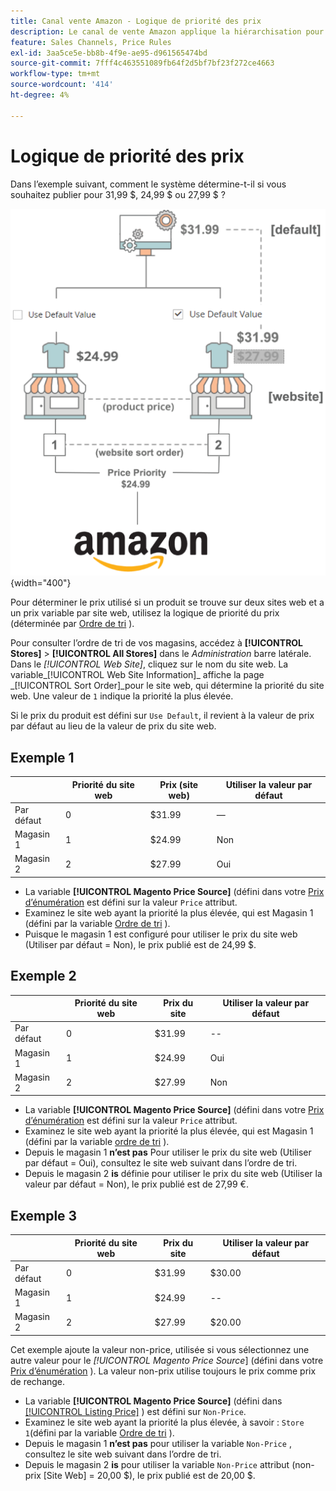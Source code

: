 ```yaml
---
title: Canal vente Amazon - Logique de priorité des prix
description: Le canal de vente Amazon applique la hiérarchisation pour déterminer le prix publié pour une liste Amazon.
feature: Sales Channels, Price Rules
exl-id: 3aa5ce5e-bb8b-4f9e-ae95-d961565474bd
source-git-commit: 7fff4c463551089fb64f2d5bf7bf23f272ce4663
workflow-type: tm+mt
source-wordcount: '414'
ht-degree: 4%

---
```


# Logique de priorité des prix

Dans l’exemple suivant, comment le système détermine-t-il si vous souhaitez publier pour 31,99 $, 24,99 $ ou 27,99 $ ?

![Étendue des prix du commerce](assets/amazon-price-scope.png){width="400"}

Pour déterminer le prix utilisé si un produit se trouve sur deux sites web et a un prix variable par site web, utilisez la logique de priorité du prix (déterminée par [Ordre de tri](https://experienceleague.adobe.com/docs/commerce-admin/stores-sales/site-store/store-views.html) ).

Pour consulter l’ordre de tri de vos magasins, accédez à **[!UICONTROL Stores]** > **[!UICONTROL All Stores]** dans le _Administration_ barre latérale. Dans le _[!UICONTROL Web Site]_, cliquez sur le nom du site web. La variable_[!UICONTROL Web Site Information]_ affiche la page _[!UICONTROL Sort Order]_pour le site web, qui détermine la priorité du site web. Une valeur de `1` indique la priorité la plus élevée.

Si le prix du produit est défini sur `Use Default`, il revient à la valeur de prix par défaut au lieu de la valeur de prix du site web.

## Exemple 1

|         | Priorité du site web | Prix (site web) | Utiliser la valeur par défaut |
|---------|------------------|-----------------|-------------|
| Par défaut | 0 | $31.99 | — |
| Magasin 1 | 1 | $24.99 | Non |
| Magasin 2 | 2 | $27.99 | Oui |

- La variable **[!UICONTROL Magento Price Source]** (défini dans votre [Prix d’énumération](./listing-price.md) est défini sur la valeur `Price` attribut.
- Examinez le site web ayant la priorité la plus élevée, qui est Magasin 1 (défini par la variable [Ordre de tri](https://experienceleague.adobe.com/docs/commerce-admin/stores-sales/site-store/store-views.html) ).
- Puisque le magasin 1 est configuré pour utiliser le prix du site web (Utiliser par défaut = Non), le prix publié est de 24,99 $.

## Exemple 2

|         | Priorité du site web | Prix du site | Utiliser la valeur par défaut |
|---------|------------------|---------------|-------------|
| Par défaut | 0 | $31.99 | -- |
| Magasin 1 | 1 | $24.99 | Oui |
| Magasin 2 | 2 | $27.99 | Non |

- La variable **[!UICONTROL Magento Price Source]** (défini dans votre [Prix d’énumération](./listing-price.md) est défini sur la valeur `Price` attribut.
- Examinez le site web ayant la priorité la plus élevée, qui est Magasin 1 (défini par la variable [ordre de tri](https://experienceleague.adobe.com/docs/commerce-admin/stores-sales/site-store/store-views.html) ).
- Depuis le magasin 1 **n’est pas** Pour utiliser le prix du site web (Utiliser par défaut = Oui), consultez le site web suivant dans l’ordre de tri.
- Depuis le magasin 2 **is** définie pour utiliser le prix du site web (Utiliser la valeur par défaut = Non), le prix publié est de 27,99 €.

## Exemple 3

|         | Priorité du site web | Prix du site | Utiliser la valeur par défaut |
|---------|------------------|---------------|-------------|
| Par défaut | 0 | $31.99 | $30.00 |
| Magasin 1 | 1 | $24.99 | -- |
| Magasin 2 | 2 | $27.99 | $20.00 |

Cet exemple ajoute la valeur non-price, utilisée si vous sélectionnez une autre valeur pour le _[!UICONTROL Magento Price Source_] (défini dans votre [Prix d’énumération](./listing-price.md) ). La valeur non-prix utilise toujours le prix comme prix de rechange.

- La variable **[!UICONTROL Magento Price Source]** (défini dans [[!UICONTROL Listing Price]](./listing-price.md) ) est défini sur `Non-Price`.
- Examinez le site web ayant la priorité la plus élevée, à savoir : `Store 1`(défini par la variable [Ordre de tri](https://experienceleague.adobe.com/docs/commerce-admin/stores-sales/site-store/store-views.html) ).
- Depuis le magasin 1 **n’est pas** pour utiliser la variable `Non-Price` , consultez le site web suivant dans l’ordre de tri.
- Depuis le magasin 2 **is** pour utiliser la variable `Non-Price` attribut (non-prix [Site Web] = 20,00 $), le prix publié est de 20,00 $.
